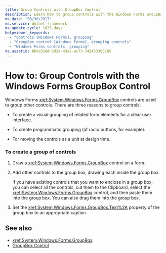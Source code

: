 ```yaml
---
title: Group Controls with GroupBox Control
description: Learn how to group controls with the Windows Forms GroupBox control so that you can create a visual grouping of related elements.
ms.date: "03/30/2017"
ms.service: dotnet-framework
ms.update-cycle: 1825-days
helpviewer_keywords:
  - "controls [Windows Forms], grouping"
  - "GroupBox control [Windows Forms], grouping controls"
  - "Windows Forms controls, grouping"
ms.assetid: 0bda316d-bd2a-43aa-ac73-342453303169
---
```

# How to: Group Controls with the Windows Forms GroupBox Control

Windows Forms <xref:System.Windows.Forms.GroupBox> controls are used to group other controls. There are three reasons to group controls:

- To create a visual grouping of related form elements for a clear user interface.

- To create programmatic grouping (of radio buttons, for example).

- For moving the controls as a unit at design time.

### To create a group of controls

1. Draw a <xref:System.Windows.Forms.GroupBox> control on a form.

2. Add other controls to the group box, drawing each inside the group box.

     If you have existing controls that you want to enclose in a group box, you can select all the controls, cut them to the Clipboard, select the <xref:System.Windows.Forms.GroupBox> control, and then paste them into the group box. You can also drag them into the group box.

3. Set the <xref:System.Windows.Forms.GroupBox.Text%2A> property of the group box to an appropriate caption.

## See also

- <xref:System.Windows.Forms.GroupBox>
- [GroupBox Control](groupbox-control-windows-forms.md)
